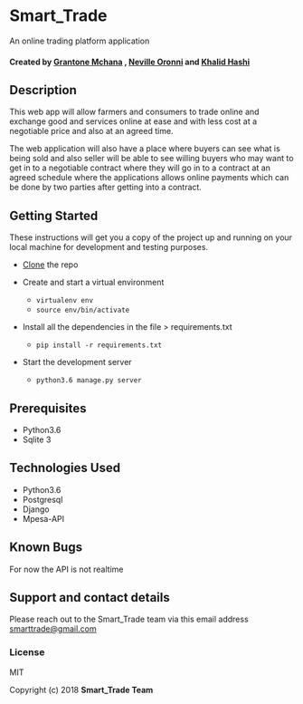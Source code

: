 # Smart_Trade
An online trading platform application

#### Created by [Grantone Mchana](https://github.com/Grantone) , [Neville Oronni](https://github.com/nevooroni) and [Khalid Hashi](https://github.com/khalid604)

## Description

This web app will allow farmers and consumers to trade online and exchange good and services online at ease and with less cost at a negotiable price and also at an agreed time.

The web application will also have a place where buyers can see what is being sold and also seller will be able to see willing buyers who may want to get in to a negotiable contract where they will go in to a contract at an agreed schedule where the applications allows online payments which can be done by two parties after getting into a contract.



## Getting Started

These instructions will get you a copy of the project up and running on your local machine for development and testing purposes.
* <a href="https://github.com/nevooronni/Smart_Trade">Clone</a> the repo
* Create and start a virtual environment
  <ul>
    <li><code>virtualenv env</code></li>
    <li><code>source env/bin/activate</code></li>
  </ul>

* Install all the dependencies in the file > requirements.txt
  <ul>
    <li><code>pip install -r requirements.txt</code></li>
   </ul>

* Start the development server
  <ul>
    <li><code>python3.6 manage.py server</code></li>
  </ul>

## Prerequisites
<ul>
  <li>Python3.6</li>
  <li>Sqlite 3</li>
 </ul>

 ## Technologies Used
<ul>
  <li>Python3.6</li>
  <li>Postgresql</li>
  <li>Django</li>
  <li>Mpesa-API</li>
 </ul>

 ## Known Bugs
 For now the API is not realtime


 ## Support and contact details
 Please reach out to the Smart_Trade team via this email address <email>smarttrade@gmail.com</email>

 ### License
MIT

Copyright (c) 2018 **Smart_Trade Team**
